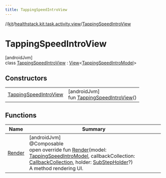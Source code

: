 ```yaml
---
title: TappingSpeedIntroView
---
```

//[kit](../../../index.html)/[healthstack.kit.task.activity.view](../index.html)/[TappingSpeedIntroView](index.html)



# TappingSpeedIntroView



[androidJvm]\
class [TappingSpeedIntroView](index.html) : [View](../../healthstack.kit.task.base/-view/index.html)&lt;[TappingSpeedIntroModel](../../healthstack.kit.task.activity.model/-tapping-speed-intro-model/index.html)&gt;



## Constructors


| | |
|---|---|
| [TappingSpeedIntroView](-tapping-speed-intro-view.html) | [androidJvm]<br>fun [TappingSpeedIntroView](-tapping-speed-intro-view.html)() |


## Functions


| Name | Summary |
|---|---|
| [Render](-render.html) | [androidJvm]<br>@Composable<br>open override fun [Render](-render.html)(model: [TappingSpeedIntroModel](../../healthstack.kit.task.activity.model/-tapping-speed-intro-model/index.html), callbackCollection: [CallbackCollection](../../healthstack.kit.task.base/-callback-collection/index.html), holder: [SubStepHolder](../../healthstack.kit.task.survey.question/-sub-step-holder/index.html)?)<br>A method rendering UI. |

